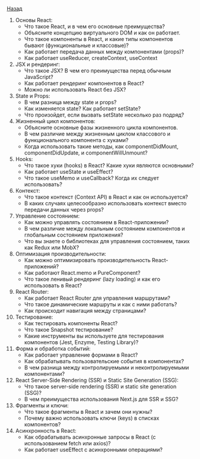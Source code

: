 [Назад](../README.md)

1. Основы React:
   - Что такое React, и в чем его основные преимущества?
   - Объясните концепцию виртуального DOM и как он работает.
   - Что такое компоненты в React, и какие типы компонентов бывают (функциональные и классовые)?
   - Как работает передача данных между компонентами (props)?
   - Как работает useReducer, createContext, useContext
2. JSX и рендеринг:
   - Что такое JSX? В чем его преимущества перед обычным JavaScript?
   - Как работает рендеринг компонентов в React?
   - Можно ли использовать React без JSX?
3. State и Props:
   - В чем разница между state и props?
   - Как изменяется state? Как работает setState?
   - Что произойдет, если вызвать setState несколько раз подряд?
4. Жизненный цикл компонентов:
   - Объясните основные фазы жизненного цикла компонентов.
   - В чем различие между жизненным циклом классового и функционального компонента с хуками?
   - Когда использовать такие методы, как componentDidMount, componentDidUpdate, и componentWillUnmount?
5. Hooks:
   - Что такое хуки (hooks) в React? Какие хуки являются основными?
   - Как работает useState и useEffect?
   - Что такое useMemo и useCallback? Когда их следует использовать?
5. Контекст:
   - Что такое контекст (Context API) в React и как он используется?
   - В каких случаях целесообразно использовать контекст вместо передачи данных через props?
7. Управление состоянием:
   - Как можно управлять состоянием в React-приложении?
   - В чем различие между локальным состоянием компонентов и глобальным состоянием приложения?
   - Что вы знаете о библиотеках для управления состоянием, таких как Redux или MobX?
8. Оптимизация производительности:
   - Как можно оптимизировать производительность React-приложений?
   - Как работают React.memo и PureComponent?
   - Что такое ленивый рендеринг (lazy loading) и как его использовать в React?
9. React Router:
   - Как работает React Router для управления маршрутами?
   - Что такое динамические маршруты и как с ними работать?
   - Как происходит навигация между страницами?
10. Тестирование:
    - Как тестировать компоненты React?
    - Что такое Snapshot тестирование?
    - Какие инструменты вы используете для тестирования компонентов (Jest, Enzyme, Testing Library)?
11. Форма и обработка событий:
    - Как работает управление формами в React?
    - Как обрабатывать пользовательские события в компонентах?
    - В чем разница между контролируемыми и неконтролируемыми компонентами?
12. React Server-Side Rendering (SSR) и Static Site Generation (SSG):
    - Что такое server-side rendering (SSR) и static site generation (SSG)?
    - В чем преимущества использования Next.js для SSR и SSG?
13. Фрагменты и ключи:
    - Что такое фрагменты в React и зачем они нужны?
    - Почему важно использовать ключи (keys) в списках компонентов?
14. Асинхронность в React:
    - Как обрабатывать асинхронные запросы в React (с использованием fetch или axios)?
    - Как работает useEffect с асинхронными операциями?